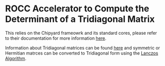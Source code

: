 # ROCC Accelerator to Compute the Determinant of a Tridiagonal Matrix

This relies on the Chipyard frameowrk and its standard cores, please refer to their documentation for more information [here](https://chipyard.readthedocs.io/en/latest/).

Information about Tridiagonal matrices can be found [here](https://en.wikipedia.org/wiki/Tridiagonal_matrix) and symmetric or Hermitian matrces can be converted to Tridiagonal form using the [Lanczos Algorithm](https://en.wikipedia.org/wiki/Lanczos_algorithm).
